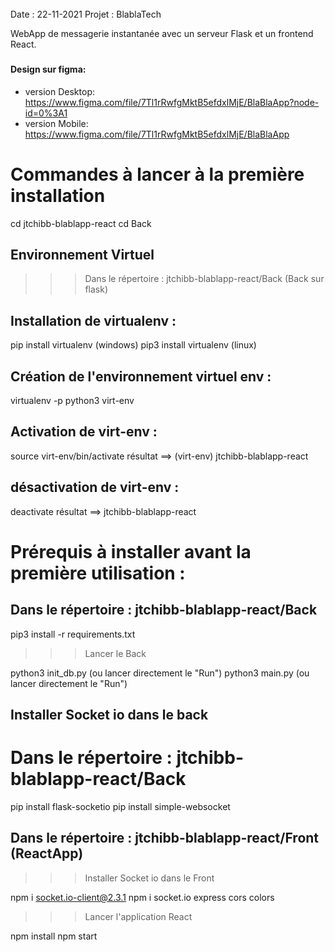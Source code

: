 ######
Date : 22-11-2021
Projet : BlablaTech

WebApp de messagerie instantanée avec un serveur Flask et un frontend React.  
#####
#### Design sur figma:
  - version Desktop: https://www.figma.com/file/7Tl1rRwfgMktB5efdxlMjE/BlaBlaApp?node-id=0%3A1
  - version Mobile:  https://www.figma.com/file/7Tl1rRwfgMktB5efdxlMjE/BlaBlaApp


# Commandes à lancer à la première installation

cd jtchibb-blablapp-react
cd Back

## Environnement Virtuel
>>> Dans le répertoire : jtchibb-blablapp-react/Back (Back sur flask)

## Installation de virtualenv :
pip install virtualenv (windows)
pip3 install virtualenv (linux)
## Création de l'environnement virtuel env :
virtualenv -p python3 virt-env
## Activation de virt-env :
source virt-env/bin/activate
résultat ==> (virt-env) jtchibb-blablapp-react

## désactivation de virt-env :
deactivate
résultat ==> jtchibb-blablapp-react

# Prérequis à installer avant la première utilisation :

## Dans le répertoire : jtchibb-blablapp-react/Back

pip3 install -r requirements.txt

>>> Lancer le Back

python3 init_db.py (ou lancer directement le "Run")
python3 main.py (ou lancer directement le "Run")

## Installer Socket io dans le back
# Dans le répertoire : jtchibb-blablapp-react/Back

pip install flask-socketio
pip install simple-websocket

## Dans le répertoire : jtchibb-blablapp-react/Front (ReactApp)

>>> Installer Socket io dans le Front

npm i socket.io-client@2.3.1
npm i socket.io express cors colors

>>> Lancer l'application React 

npm install
npm start 
